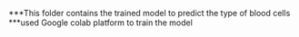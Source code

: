 ***This folder contains the trained model to predict the type of blood cells
***used Google colab platform to train the model
